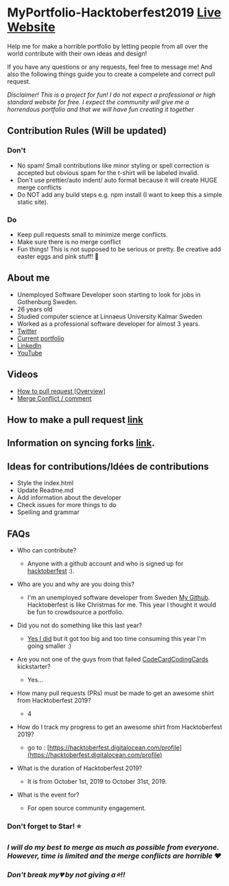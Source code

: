# MyPortfolio-Hacktoberfest2019 [Live Website](https://bennycarlsson.github.io/MyPortfolio-Hacktoberfest2019/)

Help me for make a horrible portfolio by letting people from all over the world contribute with their own ideas and design!

If you have any questions or any requests, feel free to message me!
And also the following things guide you to create a compelete and correct pull request.

_Disclaimer! This is a project for fun! I do not expect a professional or high standard website for free. I expect the community will give me a horrendous portfolio and that we will have fun creating it together_

## Contribution Rules (Will be updated)

### Don't

- No spam! Small contributions like minor styling or spell correction is accepted but obvious spam for the t-shirt will be labeled invalid.
- Don't use prettier/auto indent/ auto format because it will create HUGE merge conflicts
- Do NOT add any build steps e.g. npm install (I want to keep this a simple static site).

### Do

- Keep pull requests small to minimize merge conflicts.
- Make sure there is no merge conflict
- Fun things! This is not supposed to be serious or pretty. Be creative add easter eggs and pink stuff! 🐷

## About me

- Unemployed Software Developer soon starting to look for jobs in Gothenburg Sweden.
- 26 years old
- Studied computer science at Linnaeus University Kalmar Sweden
- Worked as a professional software developer for almost 3 years.
- [Twitter](https://twitter.com/Benny_Carlsson)
- [Current portfolio](https://bennycarlsson.com/)
- [LinkedIn](https://www.linkedin.com/in/benny-carlsson-620226ba/)
- [YouTube](https://www.youtube.com/channel/UCpPEhf3aRau_Tgzbk91YZLg)

## Videos

- [How to pull request [Overview]](https://youtu.be/DIj2q02gvKs)
- [Merge Conflict / comment](https://youtu.be/zOx5PJTY8CI)

## How to make a pull request [link](https://help.github.com/en/desktop/contributing-to-projects/creating-a-pull-request)

## Information on syncing forks [link](https://help.github.com/articles/syncing-a-fork/).

## Ideas for contributions/Idées de contributions

- Style the index.html
- Update Readme.md
- Add information about the developer
- Check issues for more things to do
- Spelling and grammar

## FAQs

- Who can contribute?

  - Anyone with a github account and who is signed up for [hacktoberfest](https://hacktoberfest.digitalocean.com/) :).

- Who are you and why are you doing this?
  - I'm an unemployed software developer from Sweden [My Github](https://github.com/BennyCarlsson). Hacktoberfest is like Christmas for me. This year I thought it would be fun to crowdsource a portfolio.
- Did you not do something like this last year?
  - [Yes I did](https://github.com/lingonsaft/hacktoberfest) but it got too big and too time consuming this year I'm going smaller :)
- Are you not one of the guys from that failed [CodeCardCodingCards](https://www.kickstarter.com/projects/lingonsaft/codecardcodingcards) kickstarter?
  - Yes...
- How many pull requests (PRs) must be made to get an awesome shirt from Hacktoberfest 2019?
  - 4
- How do I track my progress to get an awesome shirt from Hacktoberfest 2019?
  - go to : [https://hacktoberfest.digitalocean.com/profile](https://hacktoberfest.digitalocean.com/profile)
- What is the duration of Hacktoberfest 2019?
  - It is from October 1st, 2019 to October 31st, 2019.
- What is the event for?
  - For open source community engagement.

### Don't forget to Star! :star:
### _I will do my best to merge as much as possible from everyone. However, time is limited and the merge conflicts are horrible ❤️_



### _Don't break my💔 by not giving a⭐️!!_
